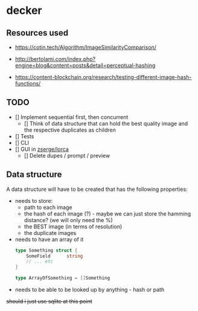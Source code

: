 # decker

## Resources used

- https://cotin.tech/Algorithm/ImageSimilarityComparison/

- http://bertolami.com/index.php?engine=blog&content=posts&detail=perceptual-hashing

- https://content-blockchain.org/research/testing-different-image-hash-functions/

## TODO

- [] Implement sequential first, then concurrent
  - [] Think of data structure that can hold the best quality image and the respective duplicates as children
- [] Tests
- [] CLI
- [] GUI in [zserge/lorca](https://github.com/zserge/lorca)
  - [] Delete dupes / prompt / preview

## Data structure

A data structure will have to be created that has the following properties: 

- needs to store:
    - path to each image
    - the hash of each image (?) - maybe we can just store the hamming distance? (we will only need the %)
    - the BEST image (in terms of resolution)
    - the duplicate images
- needs to have an array of it
    ```go
    type Something struct {
        SomeField      string 
        // ... etc
    }

    type ArrayOfSomething = []Something
    ```
- needs to be able to be looked up by anything - hash or path

~~should i just use sqlite at this point~~
